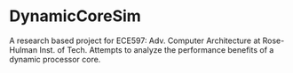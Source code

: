 # DynamicCoreSim
A research based project for ECE597: Adv. Computer Architecture at Rose-Hulman Inst. of Tech. Attempts to analyze the performance benefits of a dynamic processor core.
